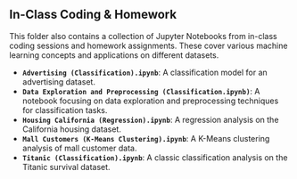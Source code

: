 ## In-Class Coding & Homework

This folder also contains a collection of Jupyter Notebooks from in-class coding sessions and homework assignments. These cover various machine learning concepts and applications on different datasets.

* **`Advertising (Classification).ipynb`**: A classification model for an advertising dataset.
* **`Data Exploration and Preprocessing (Classification.ipynb)`**: A notebook focusing on data exploration and preprocessing techniques for classification tasks.
* **`Housing California (Regression).ipynb`**: A regression analysis on the California housing dataset.
* **`Mall Customers (K-Means Clustering).ipynb`**: A K-Means clustering analysis of mall customer data.
* **`Titanic (Classification).ipynb`**: A classic classification analysis on the Titanic survival dataset.
